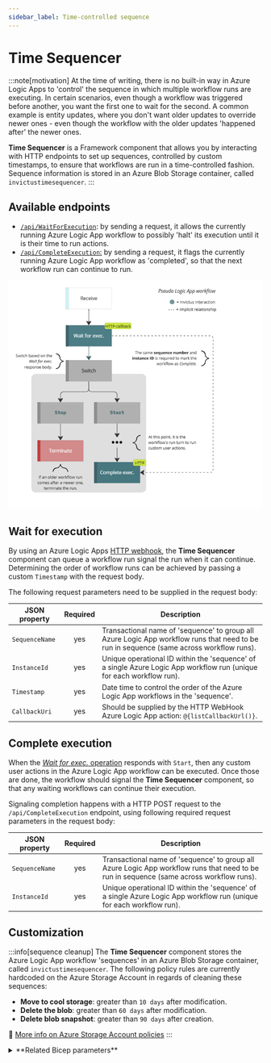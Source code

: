 ```yaml
---
sidebar_label: Time-controlled sequence
---
```


# Time Sequencer

:::note[motivation]
At the time of writing, there is no built-in way in Azure Logic Apps to 'control' the sequence in which multiple workflow runs are executing. In certain scenarios, even though a  workflow was triggered before another, you want the first one to wait for the second. A common example is entity updates, where you don't want older updates to override newer ones - even though the workflow with the older updates 'happened after' the newer ones.

**Time Sequencer** is a Framework component that allows you by interacting with HTTP endpoints to set up sequences, controlled by custom timestamps, to ensure that workflows are run in a time-controlled fashion. Sequence information is stored in an Azure Blob Storage container, called `invictustimesequencer`.
:::

## Available endpoints
* [`/api/WaitForExecution`](#wait-for-execution): by sending a request, it allows the currently running Azure Logic App workflow to possibly 'halt' its execution until it is their time to run actions.
* [`/api/CompleteExecution`:](#complete-execution) by sending a request, it flags the currently running Azure Logic App workflow as 'completed', so that the next workflow run can continue to run.

![Pseudo Azure Logic App setup with Time Sequencer component](/images/framework/pseudo-logic-app-w-time-sequencer.png)

## Wait for execution
By using an Azure Logic Apps [HTTP webhook](https://learn.microsoft.com/en-us/azure/connectors/connectors-native-webhook?tabs=standard#add-an-http-webhook-trigger), the **Time Sequencer** component can queue a workflow run signal the run when it can continue. Determining the order of workflow runs can be achieved by passing a custom `Timestamp` with the request body.

The following request parameters need to be supplied in the request body:

| JSON property  | Required | Description                                                                                                                              |
| -------------- | :------: | ---------------------------------------------------------------------------------------------------------------------------------------- |
| `SequenceName` | yes      | Transactional name of 'sequence' to group all Azure Logic App workflow runs that need to be run in sequence (same across workflow runs). | 
| `InstanceId`   | yes      | Unique operational ID within the 'sequence' of a single Azure Logic App workflow run (unique for each workflow run).                     |
| `Timestamp`    | yes      | Date time to control the order of the Azure Logic App workflows in the 'sequence'.                                                       |
| `CallbackUri`  | yes      | Should be supplied by the HTTP WebHook Azure Logic App action: `@{listCallbackUrl()}`.                                                   |

## Complete execution
When the [*Wait for exec.* operation](#wait-for-execution) responds with `Start`, then any custom user actions in the Azure Logic App workflow can be executed. Once those are done, the workflow should signal the **Time Sequencer** component, so that any waiting workflows can continue their execution.

Signaling completion happens with a HTTP POST request to the `/api/CompleteExecution` endpoint, using following required request parameters in the request body:

| JSON property  | Required | Description                                                                                                                              |
| -------------- | :------: | ---------------------------------------------------------------------------------------------------------------------------------------- |
| `SequenceName` | yes      | Transactional name of 'sequence' to group all Azure Logic App workflow runs that need to be run in sequence (same across workflow runs). | 
| `InstanceId`   | yes      | Unique operational ID within the 'sequence' of a single Azure Logic App workflow run (unique for each workflow run).                     |

## Customization

:::info[sequence cleanup]
The **Time Sequencer** component stores the Azure Logic App workflow 'sequences' in an Azure Blob Storage container, called `invictustimesequencer`. The following policy rules are currently hardcoded on the Azure Storage Account in regards of cleaning these sequences:
* **Move to cool storage**: greater than `10 days` after modification.
* **Delete the blob**: greater than `60 days` after modification.
* **Delete blob snapshot**: greater than `90 days` after creation.

🔗 [More info on Azure Storage Account policies](https://learn.microsoft.com/en-us/azure/storage/blobs/lifecycle-management-policy-configure?tabs=azure-portal)
:::

<details>
<summary>**Related Bicep parameters**</summary>

The following Bicep parameters control the inner workings of the **Time Sequencer** component. See the [deployment of the Invictus Framework](./installation/framework-releasepipeline.mdx) to learn more.

| Bicep parameter | Default | Description |
| --------------- | ------- | ----------- |
| `storageAccountName` | `invictus{resourcePrefix}store` | The name of the Azure Storage Account (used by other Framework components as well) where the `invictustimesequencer` Azure Blob Storage container will be located where Azure Logic App workflow sequences are stored. |
| `timeSequencerScaling` | `{ cpuResources: '0.5', memoryResources: '1.0Gi', scaleMaxReplicas: 1, scaleMinReplicas: 0, concurrentRequests: 10 }` | The Container App options to control scaling. See [scaling rules in Azure Container Apps](https://learn.microsoft.com/en-us/azure/container-apps/scale-app?pivots=container-apps-bicep#custom). |
| `timesequencerFunctionName` | `inv-${resourcePrefix}-timesequencer` | The name of the Azure Container App to be created for the **Time Sequencer** component. |

</details>